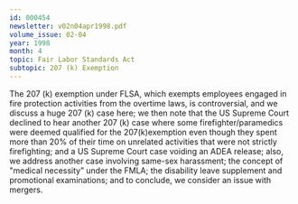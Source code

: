 ```yaml
---
id: 000454
newsletter: v02n04apr1998.pdf
volume_issue: 02-04
year: 1998
month: 4
topic: Fair Labor Standards Act
subtopic: 207 (k) Exemption
---
```


The 207 (k) exemption under FLSA, which exempts employees engaged in fire protection activities from the overtime laws, is controversial, and we discuss a huge 207 (k) case here; we then note that the US Supreme Court declined to hear another 207 (k) case where some firefighter/paramedics were deemed qualified for the 207(k)exemption even though they spent more than 20% of their time on unrelated activities that were not strictly firefighting; and a US Supreme Court case voiding an ADEA release; also, we address another case involving same-sex harassment; the concept of "medical necessity” under the FMLA; the disability leave supplement and promotional examinations; and to conclude, we consider an issue with mergers.